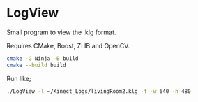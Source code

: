 LogView
=======

Small program to view the .klg format.

Requires CMake, Boost, ZLIB and OpenCV.

```sh
cmake -G Ninja -B build
cmake --build build
```

Run like;

```sh
./LogView -l ~/Kinect_Logs/livingRoom2.klg -f -w 640 -h 480
```
